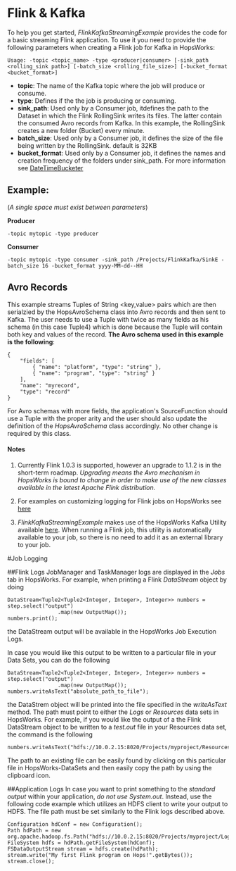 # Flink & Kafka
To help you get started, *FlinkKafkaStreamingExample* provides the code for a basic streaming Flink application. To use it you need to provide the following parameters when creating a Flink job for Kafka in HopsWorks:
```
Usage: -topic <topic_name> -type <producer|consumer> [-sink_path <rolling_sink path>] [-batch_size <rolling_file_size>] [-bucket_format <bucket_format>]
```
* **topic**: The name of the Kafka topic where the job will produce or consume.
* **type**: Defines if the the job is producing or consuming.
* **sink_path**: Used only by a Consumer job, itdefines the path to the Dataset in which the Flink RollingSink writes its files. The latter contain the consumed Avro records from Kafka. In this example, the RollingSink creates a new folder (Bucket) every minute.
* **batch_size**: Used only by a Consumer job, it defines the size of the file being written by the RollingSink. default is 32KB
* **bucket_format**: Used only by a Consumer job, it defines the names and creation frequency of the folders under sink_path. For more information see [DateTimeBucketer](https://ci.apache.org/projects/flink/flink-docs-master/api/java/org/apache/flink/streaming/connectors/fs/DateTimeBucketer.html) 

## Example:
(*A single space must exist between parameters*)

**Producer**

```
-topic mytopic -type producer

```

**Consumer** 
```
-topic mytopic -type consumer -sink_path /Projects/FlinkKafka/SinkE -batch_size 16 -bucket_format yyyy-MM-dd--HH
```

## Avro Records
This example streams Tuples of String <key,value> pairs which are then serialzied by the HopsAvroSchema class into Avro records and then sent to Kafka. The user needs to use a Tuple with twice as many fields as his schema (in this case Tuple4) which is done because the Tuple will contain both key and values of the record. **The Avro schema used in this example is the following**:

```
{
    "fields": [
        { "name": "platform", "type": "string" },
        { "name": "program", "type": "string" }
    ],
    "name": "myrecord",
    "type": "record"
}
```
For Avro schemas with more fields, the application's SourceFunction should use a Tuple with the proper arity and the user should also update the definition of the *HopsAvroSchema* class accordingly. No other change is required by this class.
#### Notes
1. Currently Flink 1.0.3 is supported, however an upgrade to 1.1.2 is in the short-term roadmap. *Upgrading means the Avro mechanism in HopsWorks is bound to change in order to make use of the new classes available in the latest Apache Flink distribution.*

2. For examples on customizing logging for Flink jobs on HopsWorks see [here](https://github.com/hopshadoop/hops-kafka-examples/tree/master/examples-flink) 

3. *FlinkKafkaStreamingExample* makes use of the HopsWorks Kafka Utility available [here](https://github.com/hopshadoop/kafka-util). When running a Flink job, this utility is automatically available to your job, so there is no need to add it as an external library to your job.


#Job Logging

##Flink Logs
JobManager and TaskManager logs are displayed in the *Jobs* tab in HopsWorks. For example, when printing a Flink *DataStream* object by doing
```
DataStream<Tuple2<Tuple2<Integer, Integer>, Integer>> numbers = step.select("output")
				.map(new OutputMap());
numbers.print();
```
the DataStream output will be available in the HopsWorks Job Execution Logs. 

In case you would like this output to be written to a particular file in your Data Sets, you can do the following

```
DataStream<Tuple2<Tuple2<Integer, Integer>, Integer>> numbers = step.select("output")
				.map(new OutputMap());
numbers.writeAsText("absolute_path_to_file");
```

the DataStrem object will be printed into the file specified in the *writeAsText* method. The path must point to either the *Logs* or *Resources* data sets in HopsWorks. 
For example, if you would like the output of a the Flink DataStream object to be written to a *test.out* file in your Resources data set, the command is the following

```
numbers.writeAsText("hdfs://10.0.2.15:8020/Projects/myproject/Resources/test.out");
```

The path to an existing file can be easily found by clicking on this particular file in HopsWorks-DataSets and then easily copy the path by using the clipboard icon.


##Application Logs
In case you want to print something to the *standard output* within your application, *do not use System.out*. Instead, use the following code example which utilizes an HDFS client to 
write your output to HDFS. The file path must be set similarly to the Flink logs described above.
```
Configuration hdConf = new Configuration();
Path hdPath = new org.apache.hadoop.fs.Path("hdfs://10.0.2.15:8020/Projects/myproject/Logs/mylog/test3.out");
FileSystem hdfs = hdPath.getFileSystem(hdConf);
FSDataOutputStream stream = hdfs.create(hdPath);
stream.write("My first Flink program on Hops!".getBytes());
stream.close();
``` 